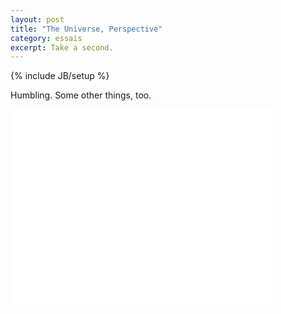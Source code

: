 ```yaml
---
layout: post
title: "The Universe, Perspective"
category: essais
excerpt: Take a second.   
---
```

{% include JB/setup %}

Humbling. Some other things, too.  

<iframe width="420" height="315" src="//www.youtube.com/embed/17jymDn0W6U" frameborder="0"> </iframe>  